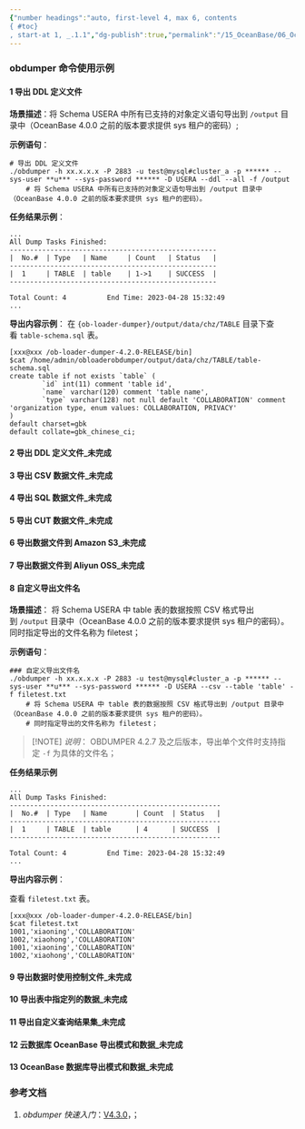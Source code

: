 ```yaml
---
{"number headings":"auto, first-level 4, max 6, contents
{ #toc}
, start-at 1, _.1.1","dg-publish":true,"permalink":"/15_OceanBase/06_OceanBase 数据迁移/导数工具：obloader，obdumper/obdumper 命令使用示例/","dgPassFrontmatter":true}
---
```



### obdumper 命令使用示例

#### 1 导出 DDL 定义文件
**场景描述**：将 Schema USERA 中所有已支持的对象定义语句导出到 `/output` 目录中（OceanBase 4.0.0 之前的版本要求提供 sys 租户的密码）;

**示例语句**：
```shell
# 导出 DDL 定义文件
./obdumper -h xx.x.x.x -P 2883 -u test@mysql#cluster_a -p ****** --sys-user **u*** --sys-password ****** -D USERA --ddl --all -f /output
	# 将 Schema USERA 中所有已支持的对象定义语句导出到 /output 目录中（OceanBase 4.0.0 之前的版本要求提供 sys 租户的密码）。
```

**任务结果示例**：
```shell
...
All Dump Tasks Finished:
---------------------------------------------------
|  No.#  | Type   | Name     | Count   | Status   |  
---------------------------------------------------     
|  1     | TABLE  | table    | 1->1    | SUCCESS  |                
---------------------------------------------------

Total Count: 4          End Time: 2023-04-28 15:32:49
...
```

**导出内容示例**：
在 `{ob-loader-dumper}/output/data/chz/TABLE` 目录下查看 `table-schema.sql` 表。
```shell
[xxx@xxx /ob-loader-dumper-4.2.0-RELEASE/bin]
$cat /home/admin/obloaderobdumper/output/data/chz/TABLE/table-schema.sql
create table if not exists `table` (
        `id` int(11) comment 'table id',
        `name` varchar(120) comment 'table name',
        `type` varchar(128) not null default 'COLLABORATION' comment 'organization type, enum values: COLLABORATION, PRIVACY'
)
default charset=gbk
default collate=gbk_chinese_ci;
```

#### 2 导出 DDL 定义文件_未完成

#### 3 导出 CSV 数据文件_未完成

#### 4 导出 SQL 数据文件_未完成

#### 5 导出 CUT 数据文件_未完成

#### 6 导出数据文件到 Amazon S3_未完成

#### 7 导出数据文件到 Aliyun OSS_未完成


#### 8 自定义导出文件名

**场景描述**： 将 Schema USERA 中 table 表的数据按照 CSV 格式导出到 `/output` 目录中（OceanBase 4.0.0 之前的版本要求提供 sys 租户的密码）。同时指定导出的文件名称为 filetest；

**示例语句**：
```shell
### 自定义导出文件名
./obdumper -h xx.x.x.x -P 2883 -u test@mysql#cluster_a -p ****** --sys-user **u*** --sys-password ****** -D USERA --csv --table 'table' -f filetest.txt
	# 将 Schema USERA 中 table 表的数据按照 CSV 格式导出到 /output 目录中（OceanBase 4.0.0 之前的版本要求提供 sys 租户的密码）。
	# 同时指定导出的文件名称为 filetest；
```

> [!NOTE] *说明*：
> OBDUMPER 4.2.7 及之后版本，导出单个文件时支持指定 `-f` 为具体的文件名；

**任务结果示例**
```shell
...
All Dump Tasks Finished:
----------------------------------------------------
|  No.#  | Type   | Name       | Count  | Status   | 
----------------------------------------------------      
|  1     | TABLE  | table      | 4      | SUCCESS  |                
----------------------------------------------------

Total Count: 4          End Time: 2023-04-28 15:32:49
...
```

**导出内容示例**：

查看 `filetest.txt` 表。
```shell
[xxx@xxx /ob-loader-dumper-4.2.0-RELEASE/bin]
$cat filetest.txt
1001,'xiaoning','COLLABORATION'
1002,'xiaohong','COLLABORATION'
1001,'xiaoning','COLLABORATION'
1002,'xiaohong','COLLABORATION'
```


#### 9 导出数据时使用控制文件_未完成

#### 10 导出表中指定列的数据_未完成

#### 11 导出自定义查询结果集_未完成

#### 12 云数据库 OceanBase 导出模式和数据_未完成

#### 13 OceanBase 数据库导出模式和数据_未完成

### 参考文档
1. *obdumper 快速入门*：[V4.3.0](https://www.oceanbase.com/docs/common-oceanbase-dumper-loader-1000000000775409)，；


